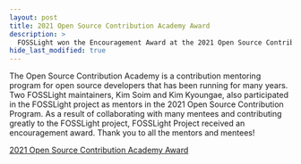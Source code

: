 ```yaml
---
layout: post
title: 2021 Open Source Contribution Academy Award
description: >
  FOSSLight won the Encouragement Award at the 2021 Open Source Contribution Academy.
hide_last_modified: true
---
```


The Open Source Contribution Academy is a contribution mentoring program for open source developers that has been running for many years.
Two FOSSLight maintainers, Kim Soim and Kim Kyoungae, also participated in the FOSSLight project as mentors in the 2021 Open Source Contribution Program. As a result of collaborating with many mentees and contributing greatly to the FOSSLight project, FOSSLight Project received an encouragement award. Thank you to all the mentors and mentees!

[2021 Open Source Contribution Academy Award](https://www.oss.kr/contributhon_notice/show/d961b59d-bcae-426a-a597-e94c1947d5d4)
